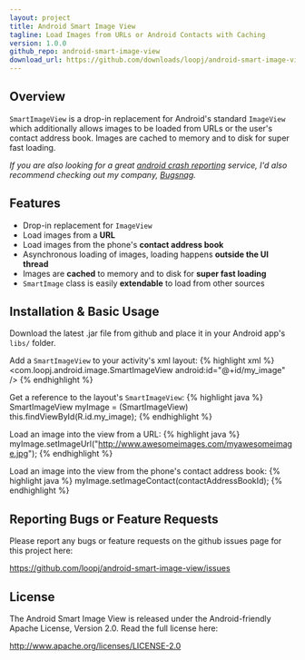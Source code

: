 ```yaml
---
layout: project
title: Android Smart Image View
tagline: Load Images from URLs or Android Contacts with Caching
version: 1.0.0
github_repo: android-smart-image-view
download_url: https://github.com/downloads/loopj/android-smart-image-view/android-smart-image-view-1.0.0.jar
---
```



Overview
--------
`SmartImageView` is a drop-in replacement for Android's standard `ImageView`
which additionally allows images to be loaded from URLs or the user's contact
address book. Images are cached to memory and to disk for super fast loading.

*If you are also looking for a great [android crash reporting](https://bugsnag.com/platforms/android) service, I'd also recommend checking out my company, [Bugsnag](https://bugsnag.com).*


Features
--------
- Drop-in replacement for `ImageView`
- Load images from a **URL**
- Load images from the phone's **contact address book**
- Asynchronous loading of images, loading happens **outside the UI thread**
- Images are **cached** to memory and to disk for **super fast loading**
- `SmartImage` class is easily **extendable** to load from other sources


Installation & Basic Usage
--------------------------
Download the latest .jar file from github and place it in your Android app's
`libs/` folder.

Add a `SmartImageView` to your activity's xml layout:
{% highlight xml %}
<com.loopj.android.image.SmartImageView
    android:id="@+id/my_image" />
{% endhighlight %}

Get a reference to the layout's `SmartImageView`:
{% highlight java %}
SmartImageView myImage = (SmartImageView) this.findViewById(R.id.my_image);
{% endhighlight %}

Load an image into the view from a URL:
{% highlight java %}
myImage.setImageUrl("http://www.awesomeimages.com/myawesomeimage.jpg");
{% endhighlight %}

Load an image into the view from the phone's contact address book:
{% highlight java %}
myImage.setImageContact(contactAddressBookId);
{% endhighlight %}


Reporting Bugs or Feature Requests
----------------------------------
Please report any bugs or feature requests on the github issues page for this
project here:

<https://github.com/loopj/android-smart-image-view/issues>


License
-------
The Android Smart Image View is released under the Android-friendly
Apache License, Version 2.0. Read the full license here:

<http://www.apache.org/licenses/LICENSE-2.0>
